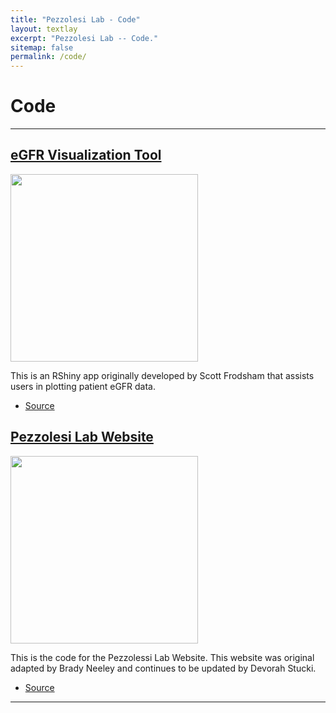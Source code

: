 ```yaml
---
title: "Pezzolesi Lab - Code"
layout: textlay
excerpt: "Pezzolesi Lab -- Code."
sitemap: false
permalink: /code/
---
```



# Code

---

## [eGFR Visualization Tool](https://github.com/PezzolesiLab/eGFR-Visualization-Tool)


<img src="{{ site.url }}{{ site.baseurl }}/images/codepic/egfrPlotter.png" style="width: 300px"> 

This is an RShiny app originally developed by Scott Frodsham that assists users in plotting patient eGFR data.

- <a href="https://github.com/PezzolesiLab/eGFR-Visualization-Tool"><i class='fab fa-github'></i> Source</a>

## [Pezzolesi Lab Website](https://github.com/PezzolesiLab/pezzolesilab)


<img src="{{ site.url }}{{ site.baseurl }}/images/codepic/websitehomepage.jpg" style="width: 300px"> 

This is the code for the Pezzolessi Lab Website. This website was original adapted by Brady Neeley and continues to be updated by Devorah Stucki.

- <a href="https://github.com/PezzolesiLab/pezzolesilab"><i class='fab fa-github'></i> Source</a>

---
